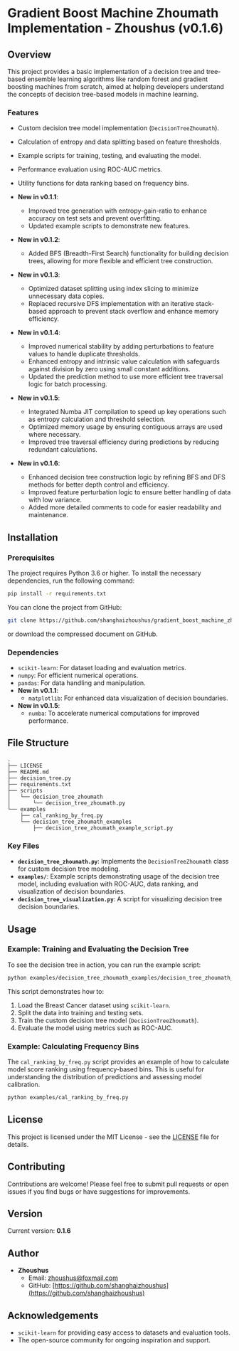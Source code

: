 # Gradient Boost Machine Zhoumath Implementation - Zhoushus (v0.1.6)

## Overview
This project provides a basic implementation of a decision tree and tree-based ensemble learning algorithms like random forest and gradient boosting machines from scratch, aimed at helping developers understand the concepts of decision tree-based models in machine learning.

### Features
- Custom decision tree model implementation (`DecisionTreeZhoumath`).
- Calculation of entropy and data splitting based on feature thresholds.
- Example scripts for training, testing, and evaluating the model.
- Performance evaluation using ROC-AUC metrics.
- Utility functions for data ranking based on frequency bins.
- **New in v0.1.1**:
  - Improved tree generation with entropy-gain-ratio to enhance accuracy on test sets and prevent overfitting.
  - Updated example scripts to demonstrate new features.
  
- **New in v0.1.2**:
  - Added BFS (Breadth-First Search) functionality for building decision trees, allowing for more flexible and efficient tree construction.
  
- **New in v0.1.3**:
  - Optimized dataset splitting using index slicing to minimize unnecessary data copies.
  - Replaced recursive DFS implementation with an iterative stack-based approach to prevent stack overflow and enhance memory efficiency.

- **New in v0.1.4**:
  - Improved numerical stability by adding perturbations to feature values to handle duplicate thresholds.
  - Enhanced entropy and intrinsic value calculation with safeguards against division by zero using small constant additions.
  - Updated the prediction method to use more efficient tree traversal logic for batch processing.

- **New in v0.1.5**:
  - Integrated Numba JIT compilation to speed up key operations such as entropy calculation and threshold selection.
  - Optimized memory usage by ensuring contiguous arrays are used where necessary.
  - Improved tree traversal efficiency during predictions by reducing redundant calculations.

- **New in v0.1.6**:
  - Enhanced decision tree construction logic by refining BFS and DFS methods for better depth control and efficiency.
  - Improved feature perturbation logic to ensure better handling of data with low variance.
  - Added more detailed comments to code for easier readability and maintenance.

## Installation
### Prerequisites
The project requires Python 3.6 or higher. To install the necessary dependencies, run the following command:

```sh
pip install -r requirements.txt
```

You can clone the project from GitHub:

```bash
git clone https://github.com/shanghaizhoushus/gradient_boost_machine_zhoumath.git
```

or download the compressed document on GitHub.

### Dependencies
- `scikit-learn`: For dataset loading and evaluation metrics.
- `numpy`: For efficient numerical operations.
- `pandas`: For data handling and manipulation.
- **New in v0.1.1**:
  - `matplotlib`: For enhanced data visualization of decision boundaries.
- **New in v0.1.5**:
  - `numba`: To accelerate numerical computations for improved performance.

## File Structure
```
.
├── LICENSE
├── README.md
├── decision_tree.py
├── requirements.txt
├── scripts
│   └── decision_tree_zhoumath
│       └── decision_tree_zhoumath.py
└── examples
    ├── cal_ranking_by_freq.py
    └── decision_tree_zhoumath_examples
        ├── decision_tree_zhoumath_example_script.py
```

### Key Files
- **`decision_tree_zhoumath.py`**: Implements the `DecisionTreeZhoumath` class for custom decision tree modeling.
- **`examples/`**: Example scripts demonstrating usage of the decision tree model, including evaluation with ROC-AUC, data ranking, and visualization of decision boundaries.
- **`decision_tree_visualization.py`**: A script for visualizing decision tree decision boundaries.

## Usage
### Example: Training and Evaluating the Decision Tree
To see the decision tree in action, you can run the example script:

```sh
python examples/decision_tree_zhoumath_examples/decision_tree_zhoumath_example_script.py
```
This script demonstrates how to:
1. Load the Breast Cancer dataset using `scikit-learn`.
2. Split the data into training and testing sets.
3. Train the custom decision tree model (`DecisionTreeZhoumath`).
4. Evaluate the model using metrics such as ROC-AUC.

### Example: Calculating Frequency Bins
The `cal_ranking_by_freq.py` script provides an example of how to calculate model score ranking using frequency-based bins. This is useful for understanding the distribution of predictions and assessing model calibration.

```sh
python examples/cal_ranking_by_freq.py
```

## License
This project is licensed under the MIT License - see the [LICENSE](LICENSE) file for details.

## Contributing
Contributions are welcome! Please feel free to submit pull requests or open issues if you find bugs or have suggestions for improvements.

## Version
Current version: **0.1.6**

## Author

- **Zhoushus**
  - Email: [zhoushus@foxmail.com](mailto:zhoushus@foxmail.com)
  - GitHub: [https://github.com/shanghaizhoushus](https://github.com/shanghaizhoushus)

## Acknowledgements
- `scikit-learn` for providing easy access to datasets and evaluation tools.
- The open-source community for ongoing inspiration and support.
